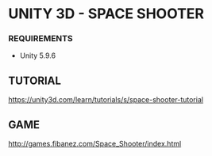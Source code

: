# UNITY 3D - SPACE SHOOTER

### REQUIREMENTS
* Unity 5.9.6

## TUTORIAL
https://unity3d.com/learn/tutorials/s/space-shooter-tutorial

## GAME
http://games.fibanez.com/Space_Shooter/index.html
